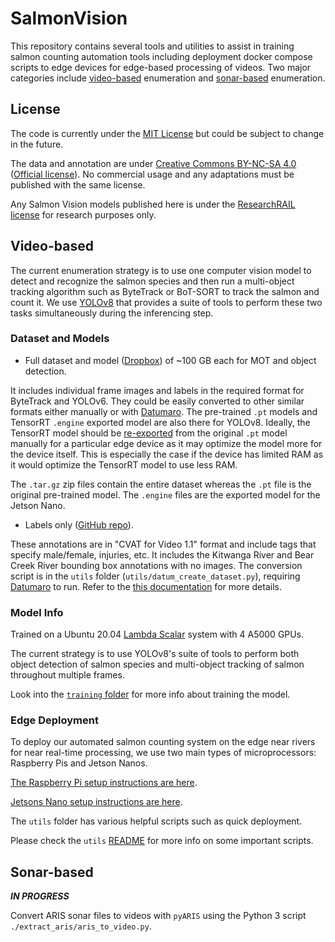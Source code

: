 # SalmonVision

This repository contains several tools and utilities to assist in training
salmon counting automation tools including deployment docker compose scripts to
edge devices for edge-based processing of videos. Two major categories include
[video-based](#video-based) enumeration and [sonar-based](#sonar-based)
enumeration.

## License

The code is currently under the [MIT License](LICENSE) but could be subject to change in the future.

The data and annotation are under [Creative Commons BY-NC-SA 4.0](LICENSE-Data) ([Official
license](https://creativecommons.org/licenses/by-nc-sa/4.0/)).
No commercial usage and any adaptations must be published with the same license.

Any Salmon Vision models published here is under the [ResearchRAIL license](LICENSE-Model.md) for research purposes only.

## Video-based

The current enumeration strategy is to use one computer vision model to detect and recognize the salmon species and then
run a multi-object tracking algorithm such as ByteTrack or BoT-SORT to track the salmon and count it.
We use [YOLOv8](https://github.com/ultralytics/ultralytics) that provides a suite of tools to perform these two tasks
simultaneously during the inferencing step.

### Dataset and Models

* Full dataset and model
  ([Dropbox](https://www.dropbox.com/sh/xv8i6k0hzo5jppn/AADBypR1zchux30gjUKGd4dLa?dl=0))
  of ~100 GB each for MOT and object detection.

It includes individual frame images and labels in the required format for
ByteTrack and YOLOv6. They could be easily converted to other similar formats
either manually or with
[Datumaro](https://github.com/openvinotoolkit/datumaro). The pre-trained `.pt`
models and TensorRT `.engine` exported model are also there for YOLOv8.
Ideally, the TensorRT model should be
[re-exported](https://docs.ultralytics.com/integrations/tensorrt/) from the
original `.pt` model manually for a particular edge device as it may optimize
the model more for the device itself. This is especially the case if the device
has limited RAM as it would optimize the TensorRT model to use less RAM.

The `.tar.gz` zip files contain the entire dataset whereas the `.pt` file is
the original pre-trained model. The `.engine` files are the exported model for
the Jetson Nano.

* Labels only ([GitHub
  repo](https://github.com/KamiCreed/salmon-count-labels.git)).

These annotations are in "CVAT for Video 1.1" format and include tags that
specify male/female, injuries, etc. It includes the Kitwanga River and Bear
Creek River bounding box annotations with no images. The conversion script is
in the `utils` folder (`utils/datum_create_dataset.py`), requiring
[Datumaro](https://github.com/openvinotoolkit/datumaro) to run. Refer to the
[this documentation](utils/README.md) for more details.

### Model Info

Trained on a Ubuntu 20.04 [Lambda
Scalar](https://lambdalabs.com/products/scalar) system with 4 A5000 GPUs.

The current strategy is to use YOLOv8's suite of tools to perform both
object detection of salmon species and multi-object tracking of salmon
throughout multiple frames.

Look into the [`training` folder](training/README.md)
for more info about training the model.

### Edge Deployment

To deploy our automated salmon counting system on the edge near rivers for near
real-time processing, we use two main types of microprocessors: Raspberry Pis
and Jetson Nanos.

[The Raspberry Pi setup instructions are here](utils/pi/README.md).

[Jetsons Nano setup instructions are here](utils/jetson/README.md).

The `utils` folder has various helpful scripts such as quick deployment.

Please check the `utils` [README](utils/README.md) for more info on some important scripts.


## Sonar-based

***IN PROGRESS***

Convert ARIS sonar files to videos with `pyARIS` using the Python 3 script
`./extract_aris/aris_to_video.py`.
